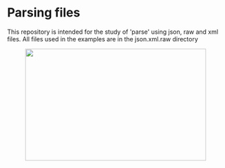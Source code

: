 # Parsing files
This repository is intended for the study of 'parse' using json, raw and xml files. All files used in the examples are in the json.xml.raw directory

<p align="center">
  <img width="420" height="260" src="https://blog.explicae.com.br/wp-content/uploads/2018/08/MATERIAS-ESTUDO-ENEM-VESTIBULAR.gif">
</p>
